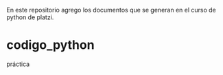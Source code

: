En este repositorio agrego los documentos que se generan en el curso de python de platzi.
# codigo_python
práctica 
